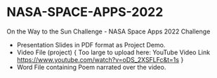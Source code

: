 # NASA-SPACE-APPS-2022
On the Way to the Sun Challenge - NASA Space Apps 2022 Challenge 
- Presentation Slides in PDF format as Project Demo.
- Video File (project)
{ Too large to upload here: YouTube Video Link https://www.youtube.com/watch?v=oDS_2XSFLFc&t=1s }
- Word File containing Poem narrated over the video.

